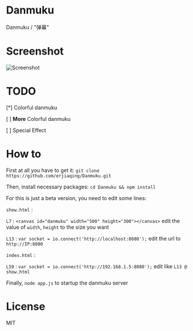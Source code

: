 # Danmuku
Danmuku / "弹幕"

# Screenshot

![Screenshot](http://ejq.me/wp-content/uploads/2015/02/DanmukuScreenshot2.png)

# TODO

[*] Colorful danmuku

[ ] **More** Colorful danmuku

[ ] Special Effect

# How to

First at all you have to get it: `git clone https://github.com/erjiaqing/Danmuku.git`

Then, install necessary packages: `cd Danmuku && npm install`

For this is just a beta version, you need to edit some lines:

`show.html` : 

`L7` : `<canvas id="danmuku" width="500" height="300"></canvas>` edit the value of `width`, `height` to the size you want

`L13` : `var socket = io.connect('http://localhost:8080');` edit the url to `http://IP:8080`

`index.html` :

`L59` : `var socket = io.connect('http://192.168.1.5:8080');` edit like `L13 @ show.html`

Finally, `node app.js` to startup the danmuku server

# License

MIT
